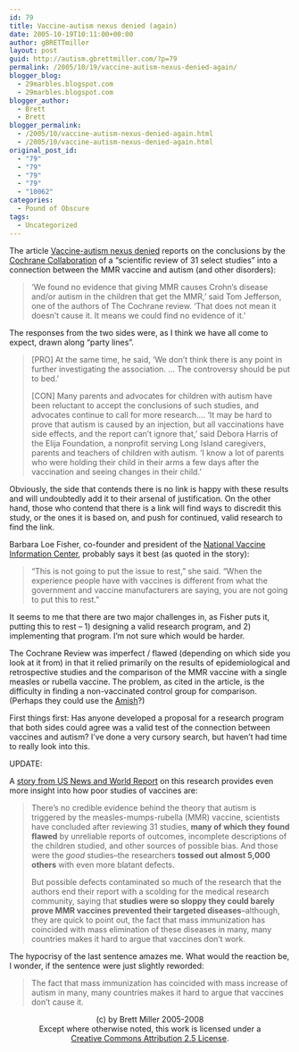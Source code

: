```yaml
---
id: 79
title: Vaccine-autism nexus denied (again)
date: 2005-10-19T10:11:00+00:00
author: gBRETTmiller
layout: post
guid: http://autism.gbrettmiller.com/?p=79
permalink: /2005/10/19/vaccine-autism-nexus-denied-again/
blogger_blog:
  - 29marbles.blogspot.com
  - 29marbles.blogspot.com
blogger_author:
  - Brett
  - Brett
blogger_permalink:
  - /2005/10/vaccine-autism-nexus-denied-again.html
  - /2005/10/vaccine-autism-nexus-denied-again.html
original_post_id:
  - "79"
  - "79"
  - "79"
  - "79"
  - "10062"
categories:
  - Pound of Obscure
tags:
  - Uncategorized
---
```

The article [Vaccine-autism nexus denied](http://www.newsday.com/news/health/ny-hsaut194475426oct19,0,6722522.story?coll=ny-health-headlines) reports on the conclusions by the [Cochrane Collaboration](http://www.cochrane.org/index0.htm) of a &#8220;scientific review of 31 select studies&#8221; into a connection between the MMR vaccine and autism (and other disorders):

> &#8216;We found no evidence that giving MMR causes Crohn&#8217;s disease and/or autism in the children that get the MMR,&#8217; said Tom Jefferson, one of the authors of The Cochrane review. &#8216;That does not mean it doesn&#8217;t cause it. It means we could find no evidence of it.&#8217;

The responses from the two sides were, as I think we have all come to expect, drawn along &#8220;party lines&#8221;.

> [PRO] At the same time, he said, &#8216;We don&#8217;t think there is any point in further investigating the association. &#8230; The controversy should be put to bed.&#8217;
> 
> [CON] Many parents and advocates for children with autism have been reluctant to accept the conclusions of such studies, and advocates continue to call for more research&#8230;. &#8216;It may be hard to prove that autism is caused by an injection, but all vaccinations have side effects, and the report can&#8217;t ignore that,&#8217; said Debora Harris of the Elija Foundation, a nonprofit serving Long Island caregivers, parents and teachers of children with autism. &#8216;I know a lot of parents who were holding their child in their arms a few days after the vaccination and seeing changes in their child.&#8217;

Obviously, the side that contends there is no link is happy with these results and will undoubtedly add it to their arsenal of justification. On the other hand, those who contend that there is a link will find ways to discredit this study, or the ones it is based on, and push for continued, valid research to find the link.

Barbara Loe Fisher, co-founder and president of the [National Vaccine Information Center](http://www.909shot.com/), probably says it best (as quoted in the story):

> &#8220;This is not going to put the issue to rest,&#8221; she said. &#8220;When the experience people have with vaccines is different from what the government and vaccine manufacturers are saying, you are not going to put this to rest.&#8221;

It seems to me that there are two major challenges in, as Fisher puts it, putting this to rest &#8211; 1) designing a valid research program, and 2) implementing that program. I&#8217;m not sure which would be harder.

The Cochrane Review was imperfect / flawed (depending on which side you look at it from) in that it relied primarily on the results of epidemiological and retrospective studies and the comparison of the MMR vaccine with a single measles or rubella vaccine. The problem, as cited in the article, is the difficulty in finding a non-vaccinated control group for comparison. (Perhaps they could use the [Amish](http://www.google.com/search?q=Amish+Autism&sourceid=mozilla-search&start=0&start=0&amp;ie=utf-8&oe=utf-8&client=firefox-a&rls=org.mozilla:en-US:official)?)

First things first: Has anyone developed a proposal for a research program that both sides could agree was a valid test of the connection between vaccines and autism? I&#8217;ve done a very cursory search, but haven&#8217;t had time to really look into this.

UPDATE:

A [story from US News and World Report](http://www.usnews.com/usnews/health/briefs/infectiousdiseases/hb051020a.htm) on this research provides even more insight into how poor studies of vaccines are:

> <span class="articleDropcap">T</span>here&#8217;s no credible evidence behind the theory that autism is triggered by the measles-mumps-rubella (MMR) vaccine, scientists have concluded after reviewing 31 studies, <span style="font-weight:bold;">many of which they found flawed</span> by unreliable reports of outcomes, incomplete descriptions of the children studied, and other sources of possible bias. And those were the _good_ studies–the researchers <span style="font-weight:bold;">tossed out almost 5,000 others</span> with even more blatant defects.
> 
> But possible defects contaminated so much of the research that the authors end their report with a scolding for the medical research community, saying that <span style="font-weight:bold;">studies were so sloppy they could barely prove MMR vaccines prevented their targeted diseases</span>–although, they are quick to point out, the fact that mass immunization has coincided with mass elimination of these diseases in many, many countries makes it hard to argue that vaccines don&#8217;t work. 

The hypocrisy of the last sentence amazes me. What would the reaction be, I wonder, if the sentence were just slightly reworded:

> The fact that mass immunization has coincided with mass increase of autism in many, many countries makes it hard to argue that vaccines don&#8217;t cause it.

<div class="blogger-post-footer">
  <p align="center">
    (c) by Brett Miller 2005-2008<br /> Except where otherwise noted, this work is licensed under a<br /> <a href="http://creativecommons.org/licenses/by/2.5/" rel="license">Creative Commons Attribution 2.5 License</a>.
  </p>
</div>